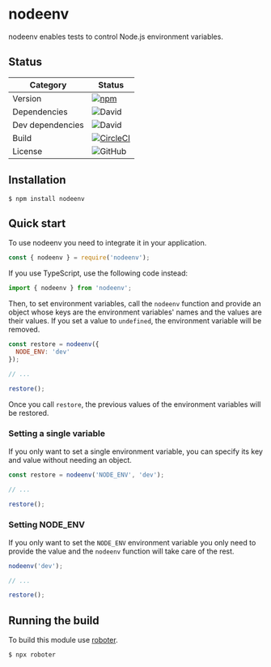 # nodeenv

nodeenv enables tests to control Node.js environment variables.

## Status

| Category         | Status                                                                                                                                     |
| ---------------- | ------------------------------------------------------------------------------------------------------------------------------------------ |
| Version          | [![npm](https://img.shields.io/npm/v/nodeenv)](https://www.npmjs.com/package/nodeenv)                                                      |
| Dependencies     | ![David](https://img.shields.io/david/thenativeweb/nodeenv)                                                                                |
| Dev dependencies | ![David](https://img.shields.io/david/dev/thenativeweb/nodeenv)                                                                            |
| Build            | [![CircleCI](https://img.shields.io/circleci/build/github/thenativeweb/nodeenv)](https://circleci.com/gh/thenativeweb/nodeenv/tree/master) |
| License          | ![GitHub](https://img.shields.io/github/license/thenativeweb/nodeenv)                                                                      |

## Installation

```shell
$ npm install nodeenv
```

## Quick start

To use nodeenv you need to integrate it in your application.

```javascript
const { nodeenv } = require('nodeenv');
```

If you use TypeScript, use the following code instead:

```typescript
import { nodeenv } from 'nodeenv';
```

Then, to set environment variables, call the `nodeenv` function and provide an object whose keys are the environment variables' names and the values are their values. If you set a value to `undefined`, the environment variable will be removed.

```javascript
const restore = nodeenv({
  NODE_ENV: 'dev'
});

// ...

restore();
```

Once you call `restore`, the previous values of the environment variables will be restored.

### Setting a single variable

If you only want to set a single environment variable, you can specify its key and value without needing an object.

```javascript
const restore = nodeenv('NODE_ENV', 'dev');

// ...

restore();
```

### Setting NODE_ENV

If you only want to set the `NODE_ENV` environment variable you only need to provide the value and the `nodeenv` function will take care of the rest.

```javascript
nodeenv('dev');

// ...

restore();
```

## Running the build

To build this module use [roboter](https://www.npmjs.com/package/roboter).

```shell
$ npx roboter
```
